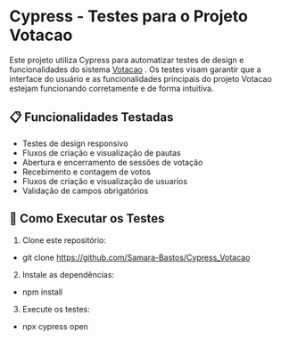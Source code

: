 # Cypress - Testes para o Projeto Votacao

Este projeto utiliza Cypress para automatizar testes de design e funcionalidades do sistema [Votacao](https://github.com/Samara-Bastos/Votacao_React) . Os testes visam garantir que a interface do usuário e as funcionalidades principais do projeto Votacao estejam funcionando corretamente e de forma intuitiva.

## 📋 Funcionalidades Testadas

- Testes de design responsivo
- Fluxos de criação e visualização de pautas
- Abertura e encerramento de sessões de votação
- Recebimento e contagem de votos
- Fluxos de criação e visualização de usuarios
- Validação de campos obrigatórios

## 🚀 Como Executar os Testes

1. Clone este repositório:
  - git clone https://github.com/Samara-Bastos/Cypress_Votacao
2. Instale as dependências:
  - npm install
3. Execute os testes:
  - npx cypress open
